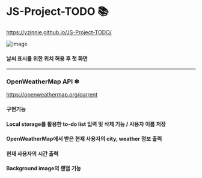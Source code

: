 # JS-Project-TODO 📚

https://yzinnie.github.io/JS-Project-TODO/

![image](https://github.com/yzinnie/JS-Project-TODO/assets/126447980/0cb8d9f7-8ad3-41ba-9edc-119a583c19bd)
#### 날씨 표시를 위한 위치 허용 후 첫 화면 

---
### OpenWeatherMap API ❄
https://openweathermap.org/current



#### 구현기능
#### Local storage를 활용한 to-do list 입력 및 삭제 기능 / 사용자 이름 저장
#### OpenWeatherMap에서 받은 현재 사용자의 city, weather 정보 출력
#### 현재 사용자의 시간 출력
#### Background image의 랜덤 기능
